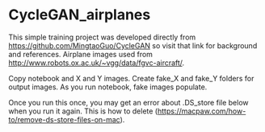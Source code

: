 # CycleGAN_airplanes

This simple training project was developed directly from https://github.com/MingtaoGuo/CycleGAN so visit that link for background and references. Airplane images used from http://www.robots.ox.ac.uk/~vgg/data/fgvc-aircraft/.

Copy notebook and X and Y images. Create fake_X and fake_Y folders for output images. As you run notebook, fake images populate.

Once you run this once, you may get an error about .DS_store file below when you run it again. This is how to delete (https://macpaw.com/how-to/remove-ds-store-files-on-mac).


